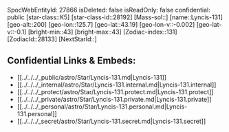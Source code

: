 ﻿---
location: [43.19,125.7,200]
type: Star
tags:
- astro/Star

---
SpocWebEntityId: 27866
isDeleted: false
isReadOnly: false
confidential: public
[star-class::K5]
[star-class-id::28192]
[Mass-sol::]
[name::Lyncis-131]
[geo-alt::200]
[geo-lon::125.7]
[geo-lat::43.19]
[geo-lon-v::-0.002]
[geo-lat-v::-0.1]
[bright-min::43]
[bright-max::43]
[Zodiac-index::131]
[ZodiacId::28133]
[NextStarId::]



## Confidential Links & Embeds: 
- [[../../../_public/astro/Star/Lyncis-131.md|Lyncis-131]] 
- [[../../../_internal/astro/Star/Lyncis-131.internal.md|Lyncis-131.internal]] 
- [[../../../_protect/astro/Star/Lyncis-131.protect.md|Lyncis-131.protect]] 
- [[../../../_private/astro/Star/Lyncis-131.private.md|Lyncis-131.private]] 
- [[../../../_personal/astro/Star/Lyncis-131.personal.md|Lyncis-131.personal]] 
- [[../../../_secret/astro/Star/Lyncis-131.secret.md|Lyncis-131.secret]] 
